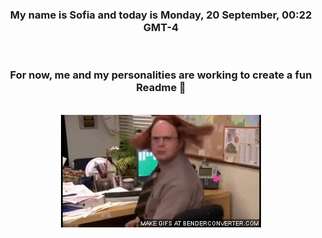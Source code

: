 


<div align="center">
<h3 >My name is Sofia and today is Monday, 20 September, 00:22 GMT-4</h3><br>
<h3 >For now, me and my personalities are working to create a fun Readme 👋
</h3><br>
<img src='img/dwight.gif' alt='working...'/>
</div>
